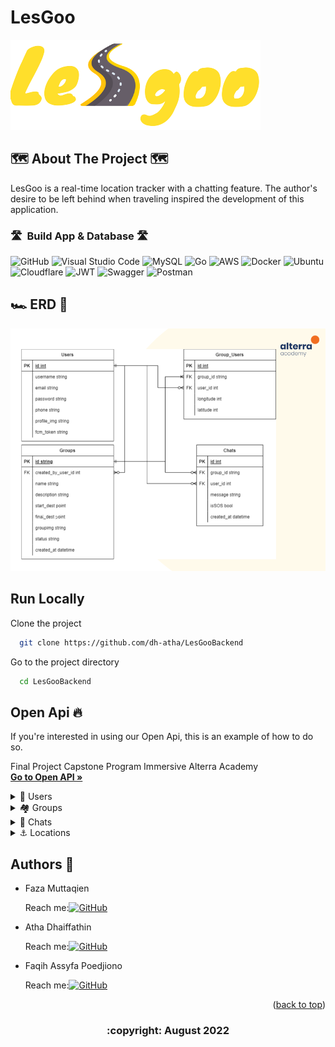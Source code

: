 # LesGoo
<img src="LesGoo.png">

<!-- ABOUT THE PROJECT -->

## 🗺️ About The Project 🗺️

LesGoo is a real-time location tracker with a chatting feature. The author's desire to be left behind when traveling inspired the development of this application.

</details>   
       
### 🛣️ &nbsp;Build App & Database 🛣️
![GitHub](https://img.shields.io/badge/github-%23121011.svg?style=for-the-badge&logo=github&logoColor=white)
![Visual Studio Code](https://img.shields.io/badge/Visual%20Studio%20Code-0078d7.svg?style=for-the-badge&logo=visual-studio-code&logoColor=white)
![MySQL](https://img.shields.io/badge/mysql-%2300f.svg?style=for-the-badge&logo=mysql&logoColor=white)
![Go](https://img.shields.io/badge/go-%2300ADD8.svg?style=for-the-badge&logo=go&logoColor=white)
![AWS](https://img.shields.io/badge/AWS-%23FF9900.svg?style=for-the-badge&logo=amazon-aws&logoColor=white)
![Docker](https://img.shields.io/badge/docker-%230db7ed.svg?style=for-the-badge&logo=docker&logoColor=white)
![Ubuntu](https://img.shields.io/badge/Ubuntu-E95420?style=for-the-badge&logo=ubuntu&logoColor=white)
![Cloudflare](https://img.shields.io/badge/Cloudflare-F38020?style=for-the-badge&logo=Cloudflare&logoColor=white)
![JWT](https://img.shields.io/badge/JWT-black?style=for-the-badge&logo=JSON%20web%20tokens)
![Swagger](https://img.shields.io/badge/-Swagger-%23Clojure?style=for-the-badge&logo=swagger&logoColor=white)
![Postman](https://img.shields.io/badge/Postman-FF6C37?style=for-the-badge&logo=postman&logoColor=white)

## 🏎️ ERD 📍

<img src="ERD.png">

## Run Locally

Clone the project

```bash
  git clone https://github.com/dh-atha/LesGooBackend
```

Go to the project directory

```bash
  cd LesGooBackend
```

## Open Api 🔥

If you're interested in using our Open Api, this is an example of how to do so.

Final Project Capstone Program Immersive Alterra Academy
<br />
<a href="https://app.swaggerhub.com/apis-docs/faqihassyfa/LesGoo/1.0.0"><strong>Go to Open API »</strong></a>
<br />
<div>
      <details>
<summary>👶 Users</summary>
  
  <!---
  | Command | Description |
| --- | --- |
  --->
  
This is an explanation of the Users section's CRUD method.
 
<div>
  
| Feature User | Endpoint | Param | JWT Token | Function |
| --- | --- | --- | --- | --- |
| POST | /login  | - | NO | This is how users log in.  |
| POST | /logout | - | YES | This is how users log out. |
| POST | /register | - | NO | This is how users register their account. |
| GET | /users | - | YES | Users obtain their account information in this form. |
| PUT | /users | - | YES | This is how users Update their profile. |
| DELETE | /users | - | YES | This is how users Delete their profile. |

</details>

<div>
      <details>
<summary>🏘️ Groups</summary>
  
  <!---
  | Command | Description |
| --- | --- |
  --->
  
Several commands make use of Groups features, as shown below.
 
<div>
  
| Feature Groups | Endpoint | Param | JWT Token | Function |
| --- | --- | --- | --- | --- |
| POST | /group  | - | YES | Create a new Groups. |
| POST | /group/join | - | YES | Join Groups. |
| POST | /group/leave | - | YES | leave current Groups. |
| POST | /group/chats | - | YES | Get all Chat and participant location. |
| GET | /group/{id} | ID Groups | YES | Displaying Group detail by id. |
| DELETE| /group/{id} | ID Groups | YES | Delete Groups. |

</details>

<div>
      <details>
<summary>💬 Chats</summary>
  
  <!---
  | Command | Description |
| --- | --- |
  --->
  
Several commands make use of Chats features, as shown below.
 
<div>
  
| Feature Chats | Endpoint | Param | JWT Token | Function |
| --- | --- | --- | --- | --- |
| POST | /chats  | - | YES | Send a message to the groups. |

</details>

<div>
      <details>
<summary>⚓ Locations</summary>
  
  <!---
  | Command | Description |
| --- | --- |
  --->
  
Several commands make use of Locations features, as shown below.
 
<div>
  
| Feature Locations | Endpoint | Param | JWT Token | Function |
| --- | --- | --- | --- | --- |
| POST | /locations  | - | YES | Get location. |

</details>

## Authors 👑

-   Faza Muttaqien

    Reach me:[![GitHub](https://img.shields.io/badge/faza-muttaqien-%23121011.svg?style=for-the-badge&logo=github&logoColor=white)](https://github.com/faza-muttaqien)

-   Atha Dhaiffathin

    Reach me:[![GitHub](https://img.shields.io/badge/dh-atha-%23121011.svg?style=for-the-badge&logo=github&logoColor=white)](https://github.com/dh-atha)

-   Faqih Assyfa Poedjiono

    Reach me:[![GitHub](https://img.shields.io/badge/faqihassyfa-%23121011.svg?style=for-the-badge&logo=github&logoColor=red)](https://github.com/faqihassyfa)

 <p align="right">(<a href="#top">back to top</a>)</p>
<h3>
<p align="center">:copyright: August 2022 </p>
</h3>
<!-- end -->
